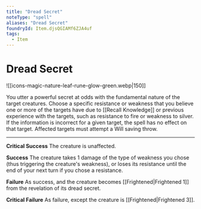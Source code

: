 ```yaml
---
title: "Dread Secret"
noteType: "spell"
aliases: "Dread Secret"
foundryId: Item.djsQGIAMf6ZJA4uf
tags:
  - Item
---
```


# Dread Secret
![[icons-magic-nature-leaf-rune-glow-green.webp|150]]

You utter a powerful secret at odds with the fundamental nature of the target creatures. Choose a specific resistance or weakness that you believe one or more of the targets have due to [[Recall Knowledge]] or previous experience with the targets, such as resistance to fire or weakness to silver. If the information is incorrect for a given target, the spell has no effect on that target. Affected targets must attempt a Will saving throw.

* * *

**Critical Success** The creature is unaffected.

**Success** The creature takes 1 damage of the type of weakness you chose (thus triggering the creature's weakness), or loses its resistance until the end of your next turn if you chose a resistance.

**Failure** As success, and the creature becomes [[Frightened|Frightened 1]] from the revelation of its dread secret.

**Critical Failure** As failure, except the creature is [[Frightened|Frightened 3]].
